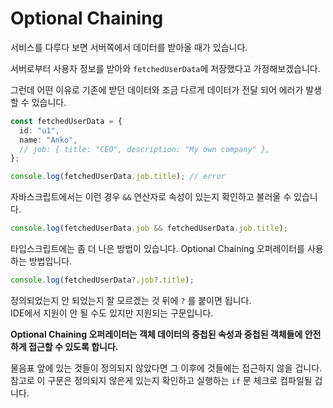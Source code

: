 # Optional Chaining

서비스를 다루다 보면 서버쪽에서 데이터를 받아올 때가 있습니다.

서버로부터 사용자 정보를 받아와 `fetchedUserData`에 저장했다고 가정해보겠습니다.

그런데 어떤 이유로 기존에 받던 데이터와 조금 다르게 데이터가 전달 되어 에러가 발생할 수 있습니다.

```typescript
const fetchedUserData = {
  id: "u1",
  name: "Anko",
  // job: { title: "CEO", description: "My own company" },
};

console.log(fetchedUserData.job.title); // error
```

자바스크립트에서는 이런 경우 `&&` 연산자로 속성이 있는지 확인하고 불러올 수 있습니다.

```typescript
console.log(fetchedUserData.job && fetchedUserData.job.title);
```

타입스크립트에는 좀 더 나은 방법이 있습니다. Optional Chaining 오퍼레이터를 사용하는 방법입니다.

```typescript
console.log(fetchedUserData?.job?.title);
```

정의되었는지 안 되었는지 잘 모르겠는 것 뒤에 `?` 를 붙이면 됩니다.  
IDE에서 지원이 안 될 수도 있지만 지원되는 구문입니다.

**Optional Chaining 오퍼레이터는 객체 데이터의 중첩된 속성과 중첩된 객체들에 안전하게 접근할 수 있도록 합니다.**

물음표 앞에 있는 것들이 정의되지 않았다면 그 이후에 것들에는 접근하지 않을 겁니다.  
참고로 이 구문은 정의되지 않은게 있는지 확인하고 실행하는 `if` 문 체크로 컴파일될 겁니다.

<br/>